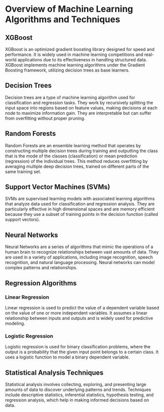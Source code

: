 # Overview of Machine Learning Algorithms and Techniques

## XGBoost
XGBoost is an optimized gradient boosting library designed for speed and performance. It is widely used in machine learning competitions and real-world applications due to its effectiveness in handling structured data. XGBoost implements machine learning algorithms under the Gradient Boosting framework, utilizing decision trees as base learners.

## Decision Trees
Decision trees are a type of machine learning algorithm used for classification and regression tasks. They work by recursively splitting the input space into regions based on feature values, making decisions at each node to maximize information gain. They are interpretable but can suffer from overfitting without proper pruning.

## Random Forests
Random Forests are an ensemble learning method that operates by constructing multiple decision trees during training and outputting the class that is the mode of the classes (classification) or mean prediction (regression) of the individual trees. This method reduces overfitting by averaging multiple deep decision trees, trained on different parts of the same training set.

## Support Vector Machines (SVMs)
SVMs are supervised learning models with associated learning algorithms that analyze data used for classification and regression analysis. They are particularly effective in high dimensional spaces and are memory efficient because they use a subset of training points in the decision function (called support vectors).

## Neural Networks
Neural Networks are a series of algorithms that mimic the operations of a human brain to recognize relationships between vast amounts of data. They are used in a variety of applications, including image recognition, speech recognition, and natural language processing. Neural networks can model complex patterns and relationships.

## Regression Algorithms
### Linear Regression
Linear regression is used to predict the value of a dependent variable based on the value of one or more independent variables. It assumes a linear relationship between inputs and outputs and is widely used for predictive modeling.

### Logistic Regression
Logistic regression is used for binary classification problems, where the output is a probability that the given input point belongs to a certain class. It uses a logistic function to model a binary dependent variable.

## Statistical Analysis Techniques
Statistical analysis involves collecting, exploring, and presenting large amounts of data to discover underlying patterns and trends. Techniques include descriptive statistics, inferential statistics, hypothesis testing, and regression analysis, which help in making informed decisions based on data.

